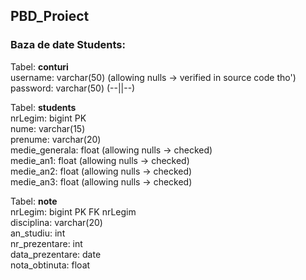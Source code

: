 ## PBD_Proiect

### Baza de date Students:   
Tabel: **conturi**   
username: varchar(50) (allowing nulls -> verified in source code tho')   
password: varchar(50) (--||--)   

Tabel: **students**   
nrLegim: bigint PK   
nume: varchar(15)   
prenume: varchar(20)   
medie_generala: float (allowing nulls -> checked)   
medie_an1: float (allowing nulls -> checked)   
medie_an2: float (allowing nulls -> checked)   
medie_an3: float (allowing nulls -> checked)   
   
Tabel: **note**   
nrLegim: bigint PK FK nrLegim     
disciplina: varchar(20)   
an_studiu: int   
nr_prezentare: int   
data_prezentare: date   
nota_obtinuta: float   
